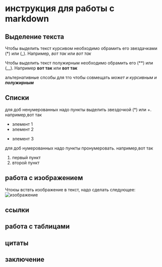 # инструкция для работы с markdown

## Выделение текста

Чтобы выделить текст курсивом необходимо обрамить его звездачками (*) или (_). Например, *вот так* или _вот так_

Чтобы выделить текст полужирным необходимо обрамить его (**) или (__). Например **вот так** или __вот так__

альтернативные спсобы для тго чтобы совмещать 
_может и курсивным и **полужирным**_

## Списки


для доб ненумерованных надо пункты выделить звездочкой (*) или +. например,вот так
* элемент 1
* элемент 2
+ элемент 3

для доб нумерованных надо пункты пронумеровать. например,вот так
1. первый пункт
2. второй пункт

## работа с изображением

Чтоюы вствть изображение в текст, надо сделать следующее:
![изображение](workflow-illustration.png)
## ссылки

## работа с таблицами

## цитаты

## заключение